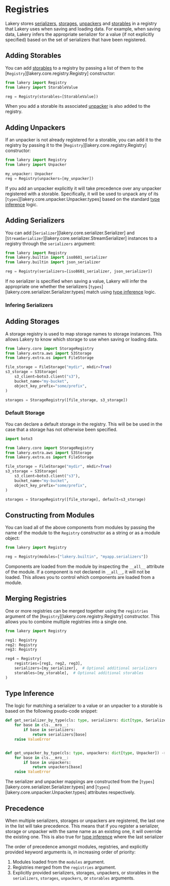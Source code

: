 # Registries

Lakery stores [serializers](#adding-serializers), [storages](#adding-storages),
[unpackers](#adding-unpackers) and [storables](#adding-storables) in a registry that
Lakery uses when saving and loading data. For example, when saving data, Lakery infers
the appropriate serializer for a value (if not explicitly specified) based on the set of
serializers that have been registered.

## Adding Storables

You can add [storables](./storages.md) to a registry by passing a list of them to the
[`Registry`][lakery.core.registry.Registry] constructor:

```python
from lakery import Registry
from lakery import StorableValue

reg = Registry(storables=[StorableValue])
```

When you add a storable its associated [unpacker](./unpackers.md) is also added to the
registry.

## Adding Unpackers

If an unpacker is not already registered for a storable, you can add it to the registry
by passing it to the [`Registry`][lakery.core.registry.Registry] constructor:

```python
from lakery import Registry
from lakery import Unpacker

my_unpacker: Unpacker
reg = Registry(unpackers=[my_unpacker])
```

If you add an unpacker explicitly it will take precedence over any unpacker registered
with a storable. Specifically, it will be used to unpack any of its
[`types`][lakery.core.unpacker.Unpacker.types] based on the standard
[type inference](#type-inference) logic.

## Adding Serializers

You can add [`Serializer`][lakery.core.serializer.Serializer] and
[`StreamSerializer`][lakery.core.serializer.StreamSerializer] instances to a registry
through the `serializers` argument:

```python
from lakery import Registry
from lakery.builtin import iso8601_serializer
from lakery.builtin import json_serializer

reg = Registry(serializers=[iso8601_serializer, json_serializer])
```

If no serializer is specified when saving a value, Lakery will infer the appropriate one
whether the serializers [`types`][lakery.core.serializer.Serializer.types] match using
[type inference](#type-inference) logic.

### Infering Serializers

## Adding Storages

A storage registry is used to map storage names to storage instances. This allows Lakery
to know which storage to use when saving or loading data.

```python
from lakery.core import StorageRegistry
from lakery.extra.aws import S3Storage
from lakery.extra.os import FileStorage

file_storage = FileStorage("mydir", mkdir=True)
s3_storage = S3Storage(
    s3_client=boto3.client("s3"),
    bucket_name="my-bucket",
    object_key_prefix="some/prefix",
)

storages = StorageRegistry([file_storage, s3_storage])
```

### Default Storage

You can declare a default storage in the registry. This will be be used in the case that
a storage has not otherwise been specified.

```python
import boto3

from lakery.core import StorageRegistry
from lakery.extra.aws import S3Storage
from lakery.extra.os import FileStorage

file_storage = FileStorage("mydir", mkdir=True)
s3_storage = S3Storage(
    s3_client=boto3.client("s3"),
    bucket_name="my-bucket",
    object_key_prefix="some/prefix",
)

storages = StorageRegistry([file_storage], default=s3_storage)
```

## Constructing from Modules

You can load all of the above components from modules by passing the name of the module
to the `Registry` constructor as a string or as a module object:

```python
from lakery import Registry

reg = Registry(modules=["lakery.builtin", "myapp.serializers"])
```

Components are loaded from the module by inspecting the `__all__` attribute of the
module. If a component is not declared in `__all__`, it will not be loaded. This allows
you to control which components are loaded from a module.

## Merging Registries

One or more registries can be merged together using the `registries` argument of the
[`Registry`][lakery.core.registry.Registry] constructor. This allows you to combine
multiple registries into a single one.

```python
from lakery import Registry

reg1: Registry
reg2: Registry
reg3: Registry

reg4 = Registry(
    registries=[reg1, reg2, reg3],
    serializers=[my_serializer],  # Optional additional serializers
    storables=[my_storable],  # Optional additional storables
)
```

## Type Inference

The logic for matching a serializer to a value or an unpacker to a storable is based on
the following psudo-code snippet:

```python
def get_serializer_by_type(cls: type, serializers: dict[type, Serializer]) -> Serializer:
    for base in cls.__mro__:
        if base in serializers:
            return serializers[base]
    raise ValueError


def get_unpacker_by_type(cls: type, unpackers: dict[type, Unpacker]) -> Unpacker:
    for base in cls.__mro__:
        if base in unpackers:
            return unpackers[base]
    raise ValueError
```

The serializer and unpacker mappings are constructed from the
[`types`][lakery.core.serializer.Serializer.types] and
[`types`][lakery.core.unpacker.Unpacker.types] attributes respectively.

## Precedence

When multiple serializers, storages or unpackers are registered, the last one in the
list will take precedence. This means that if you register a serializer, storage or
unpacker with the same name as an existing one, it will override the existing one. This
is also true for [type inference](#type-inference) where the last serializer

The order of precedence amongst modules, registries, and explicitly provided keyword
arguments is, in increasing order of priority:

1. Modules loaded from the `modules` argument.
1. Registries merged from the `registries` argument.
1. Explicitly provided serializers, storages, unpackers, or storables in the
    `serializers`, `storages`, `unpackers`, or `storables` arguments.
